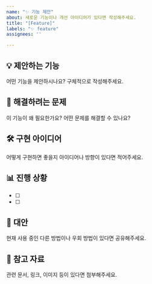 ```yaml
---
name: "✨ 기능 제안"
about: 새로운 기능이나 개선 아이디어가 있다면 작성해주세요.
title: "[Feature]"
labels: "✨ feature"
assignees: ''

---
```


## 💡 제안하는 기능
어떤 기능을 제안하시나요? 구체적으로 작성해주세요.

## 🧩 해결하려는 문제
이 기능이 왜 필요한가요? 어떤 문제를 해결할 수 있나요?

## 🛠️ 구현 아이디어
어떻게 구현하면 좋을지 아이디어나 방향이 있다면 적어주세요.

## 📊 진행 상황
- [ ]
- [ ]

## 🔁 대안
현재 사용 중인 다른 방법이나 우회 방법이 있다면 공유해주세요.

## 📎 참고 자료
관련 문서, 링크, 이미지 등이 있다면 첨부해주세요.
